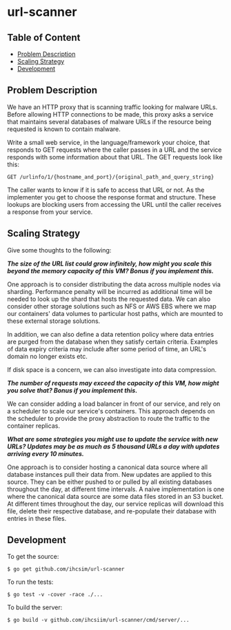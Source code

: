 # url-scanner

## Table of Content

* [Problem Description](#problem-description)
* [Scaling Strategy](#scaling-strategy)
* [Development](#development)

## Problem Description
We have an HTTP proxy that is scanning traffic looking for malware URLs. Before allowing HTTP connections to be made, this proxy asks a service that maintains several databases of malware URLs if the resource being requested is known to contain malware.

Write a small web service, in the language/framework your choice, that responds to GET requests where the caller passes in a URL and the service responds with some information about that URL. The GET requests look like this:

```
GET /urlinfo/1/{hostname_and_port}/{original_path_and_query_string}
```

The caller wants to know if it is safe to access that URL or not. As the implementer you get to choose the response format and structure. These lookups are blocking users from accessing the URL until the caller receives a response from your service.

## Scaling Strategy
Give some thoughts to the following:

_**The size of the URL list could grow infinitely, how might you scale this beyond the memory capacity of this VM? Bonus if you implement this.**_

One approach is to consider distributing the data across multiple nodes via sharding. Performance penalty will be incurred as additional time will be needed to look up the shard that hosts the requested data. We can also consider other storage solutions such as NFS or AWS EBS where we map our containers' data volumes to particular host paths, which are mounted to these external storage solutions.

In addition, we can also define a data retention policy where data entries are purged from the database when they satisfy certain criteria. Examples of data expiry criteria may include after some period of time, an URL's domain no longer exists etc.

If disk space is a concern, we can also investigate into data compression.

_**The number of requests may exceed the capacity of this VM, how might you solve that? Bonus if you implement this.**_

We can consider adding a load balancer in front of our service, and rely on a scheduler to scale our service's containers. This approach depends on the scheduler to provide the proxy abstraction to route the traffic to the container replicas.

_**What are some strategies you might use to update the service with new URLs? Updates may be as much as 5 thousand URLs a day with updates arriving every 10 minutes.**_

One approach is to consider hosting a canonical data source where all database instances pull their data from. New updates are applied to this source. They can be either pushed to or pulled by all existing databases throughout the day, at different time intervals. A naive implementation is one where the canonical data source are some data files stored in an S3 bucket. At different times throughout the day, our service replicas will download this file, delete their respective database, and re-populate their database with entries in these files.

## Development
To get the source:
```
$ go get github.com/ihcsim/url-scanner
```

To run the tests:
```
$ go test -v -cover -race ./...
```

To build the server:
```
$ go build -v github.com/ihcsiim/url-scanner/cmd/server/...
```
